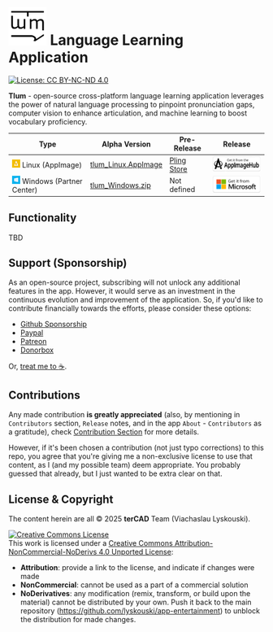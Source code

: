 # <img src="./docs/design-flow/logo/tlum.svg" alt="Tlum Logo" width="75"/> Language Learning Application
[![License: CC BY-NC-ND 4.0](https://img.shields.io/badge/License-CC_BY--NC--ND_4.0-lightgrey.svg)](https://creativecommons.org/licenses/by-nc-nd/4.0/) 

**Tlum** - open-source cross-platform language learning application leverages the power of natural language processing to 
pinpoint pronunciation gaps, computer vision to enhance articulation, and machine learning to boost vocabulary proficiency.

| Type                     | Alpha Version         | Pre-Release                   | Release                       |
| ------------------------ | ----------------------| ----------------------------- | ----------------------------- |
| ![Linux](./docs/design-flow/icons/linux.png) Linux (AppImage)         | [tlum_Linux.AppImage](https://github.com/lyskouski/app-finance/releases/latest) | [Pling Store](https://www.pling.com/p/2322736/) | [![App Image Hub](./docs/design-flow/badges/appimagehub.png)](https://www.appimagehub.com/p/2322736/) |
| ![Windows](./docs/design-flow/icons/windows.png) Windows (Partner Center) | [tlum_Windows.zip](https://github.com/lyskouski/app-language/releases/latest) | Not defined | [![Microsoft Store](./docs/design-flow/badges/windows.png)](https://apps.microsoft.com/detail/9nmkx9hvsvbp) |


## Functionality

TBD

## Support (Sponsorship)

As an open-source project, subscribing will not unlock any additional features in the app. However, it would serve as 
an investment in the continuous evolution and improvement of the application. So, if you'd like to contribute 
financially towards the efforts, please consider these options:

* [Github Sponsorship](https://github.com/users/lyskouski/sponsorship)
* [Paypal](https://www.paypal.me/terCAD)
* [Patreon](https://www.patreon.com/terCAD)
* [Donorbox](https://donorbox.org/tercad)

Or, [treat me to :coffee:](https://www.buymeacoffee.com/lyskouski).

## Contributions

Any made contribution **is greatly appreciated** (also, by mentioning in `Contributors` section, `Release` notes, and 
in the app `About` - `Contributors` as a gratitude), check [Contribution Section](./CONTRIBUTING.md) for more details.

However, if it's been chosen a contribution (not just typo corrections) to this repo, you agree that you're giving
me a non-exclusive license to use that content, as I (and my possible team) deem appropriate. You probably guessed 
that already, but I just wanted to be extra clear on that.

## License & Copyright

The content herein are all &copy; 2025 **terCAD** Team (Viachaslau Lyskouski).

<a rel="license" href="http://creativecommons.org/licenses/by-nc-nd/4.0/"><img alt="Creative Commons License" style="border-width:0" src="https://i.creativecommons.org/l/by-nc-nd/4.0/88x31.png" /></a><br />This work is licensed under a <a rel="license" href="http://creativecommons.org/licenses/by-nc-nd/4.0/">Creative Commons Attribution-NonCommercial-NoDerivs 4.0 Unported License</a>:
- **Attribution**: provide a link to the license, and indicate if changes were made
- **NonCommercial**: cannot be used as a part of a commercial solution
- **NoDerivatives**: any modification (remix, transform, or build upon the material) cannot be distributed by your own. 
  Push it back to the main repository (https://github.com/lyskouski/app-entertainment) to unblock the distribution for made 
  changes.

